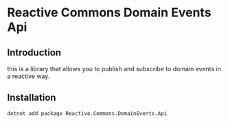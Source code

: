 ﻿# Reactive Commons Domain Events Api

## Introduction
this is a library that allows you to publish and subscribe to domain events in a reactive way.

## Installation
```bash
dotnet add package Reactive.Commons.DomainEvents.Api
```
